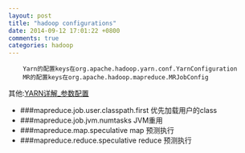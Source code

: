 ```yaml
---
layout: post
title: "hadoop configurations"
date: 2014-09-12 17:01:22 +0800
comments: true
categories: hadoop
---
```

		Yarn的配置keys在org.apache.hadoop.yarn.conf.YarnConfiguration
		MR的配置keys在org.apache.hadoop.mapreduce.MRJobConfig

其他:[YARN详解_参数配置](http://bise.aliapp.com/index.php/435.html)

+	###mapreduce.job.user.classpath.first
	优先加载用户的class
+	###mapreduce.job.jvm.numtasks
	JVM重用
+	###mapreduce.map.speculative
	map 预测执行
+	###mapreduce.reduce.speculative
	reduce 预测执行
